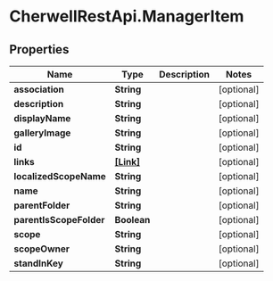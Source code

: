 # CherwellRestApi.ManagerItem

## Properties
Name | Type | Description | Notes
------------ | ------------- | ------------- | -------------
**association** | **String** |  | [optional] 
**description** | **String** |  | [optional] 
**displayName** | **String** |  | [optional] 
**galleryImage** | **String** |  | [optional] 
**id** | **String** |  | [optional] 
**links** | [**[Link]**](Link.md) |  | [optional] 
**localizedScopeName** | **String** |  | [optional] 
**name** | **String** |  | [optional] 
**parentFolder** | **String** |  | [optional] 
**parentIsScopeFolder** | **Boolean** |  | [optional] 
**scope** | **String** |  | [optional] 
**scopeOwner** | **String** |  | [optional] 
**standInKey** | **String** |  | [optional] 


